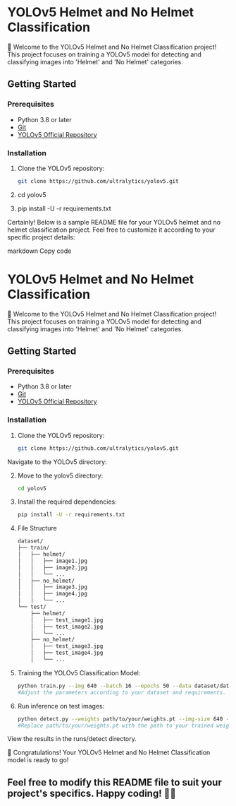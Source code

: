 # YOLOv5 Helmet and No Helmet Classification

🚀 Welcome to the YOLOv5 Helmet and No Helmet Classification project! This project focuses on training a YOLOv5 model for detecting and classifying images into 'Helmet' and 'No Helmet' categories.

## Getting Started

### Prerequisites

- Python 3.8 or later
- [Git](https://git-scm.com/)
- [YOLOv5 Official Repository](https://github.com/ultralytics/yolov5)

### Installation

1. Clone the YOLOv5 repository:

   ```bash
   git clone https://github.com/ultralytics/yolov5.git
   
2. cd yolov5
3. pip install -U -r requirements.txt


Certainly! Below is a sample README file for your YOLOv5 helmet and no helmet classification project. Feel free to customize it according to your specific project details:

markdown
Copy code
# YOLOv5 Helmet and No Helmet Classification

🚀 Welcome to the YOLOv5 Helmet and No Helmet Classification project! This project focuses on training a YOLOv5 model for detecting and classifying images into 'Helmet' and 'No Helmet' categories.

## Getting Started

### Prerequisites

- Python 3.8 or later
- [Git](https://git-scm.com/)
- [YOLOv5 Official Repository](https://github.com/ultralytics/yolov5)

### Installation

1. Clone the YOLOv5 repository:

   ```bash
   git clone https://github.com/ultralytics/yolov5.git
Navigate to the YOLOv5 directory:

2. Move to the yolov5 directory:

   ```bash
   cd yolov5
   
3. Install the required dependencies:
   
   ```bash
   pip install -U -r requirements.txt

4. File Structure
   ```Markdown
   dataset/
   ├── train/
   │   ├── helmet/
   │   │   ├── image1.jpg
   │   │   ├── image2.jpg
   │   │   └── ...
   │   ├── no_helmet/
   │   │   ├── image3.jpg
   │   │   ├── image4.jpg
   │   │   └── ...
   └── test/
       ├── helmet/
       │   ├── test_image1.jpg
       │   ├── test_image2.jpg
       │   └── ...
       ├── no_helmet/
       │   ├── test_image3.jpg
       │   ├── test_image4.jpg
       │   └── ...


5. Training the YOLOv5 Classification Model:
   ```bash
   python train.py --img 640 --batch 16 --epochs 50 --data dataset/data.yaml --cfg models/yolov5s.yaml --weights '' --name helmet_detection
   #Adjust the parameters according to your dataset and requirements.


6. Run inference on test images:
   ```bash
   python detect.py --weights path/to/your/weights.pt --img-size 640 --conf 0.5 --source dataset/test/
   #Replace path/to/your/weights.pt with the path to your trained weights.

View the results in the runs/detect directory.

🎉 Congratulations! Your YOLOv5 Helmet and No Helmet Classification model is ready to go!

## Feel free to modify this README file to suit your project's specifics. Happy coding! 🤖✨

